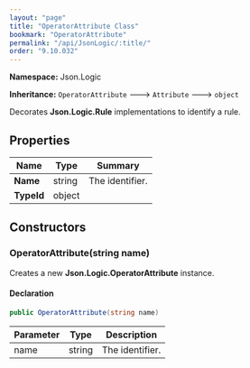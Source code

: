 ```yaml
---
layout: "page"
title: "OperatorAttribute Class"
bookmark: "OperatorAttribute"
permalink: "/api/JsonLogic/:title/"
order: "9.10.032"
---
```

**Namespace:** Json.Logic

**Inheritance:**
`OperatorAttribute`
 🡒 
`Attribute`
 🡒 
`object`

Decorates **Json.Logic.Rule** implementations to identify a rule.

## Properties

| Name | Type | Summary |
|---|---|---|
| **Name** | string | The identifier. |
| **TypeId** | object |  |

## Constructors

### OperatorAttribute(string name)

Creates a new **Json.Logic.OperatorAttribute** instance.

#### Declaration

```c#
public OperatorAttribute(string name)
```

| Parameter | Type | Description |
|---|---|---|
| name | string | The identifier. |


